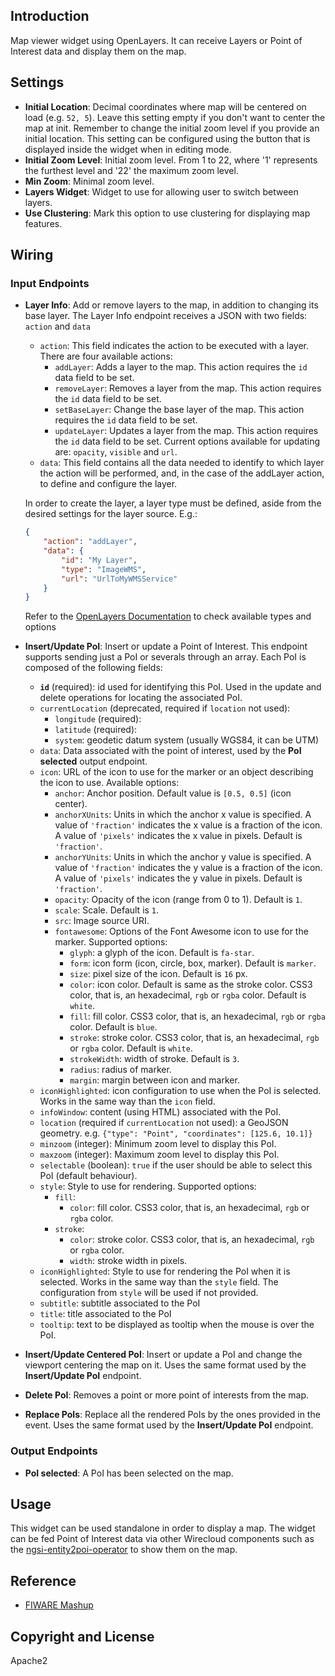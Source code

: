 ## Introduction

Map viewer widget using OpenLayers. It can receive Layers or Point of Interest data and display them
 on the map.

## Settings


- **Initial Location**: Decimal coordinates where map will be centered on load (e.g. `52, 5`). Leave this setting empty if you don't want to center the map at init. Remember to change the initial zoom level if you provide an initial location. This setting can be configured using the <i class="fas fa-crosshairs"></i> button that is displayed inside the widget when in editing mode.
- **Initial Zoom Level**: Initial zoom level. From 1 to 22, where '1' represents the furthest level and '22' the maximum zoom level.
- **Min Zoom**: Minimal zoom level.
- **Layers Widget**: Widget to use for allowing user to switch between layers.
- **Use Clustering**: Mark this option to use clustering for displaying map features.


## Wiring

### Input Endpoints


- **Layer Info**: Add or remove layers to the map, in addition to changing its
  base layer.
  The Layer Info endpoint receives a JSON with two fields: `action` and `data`
  - `action`: This field indicates the action to be executed with a layer. There
    are four available actions:
    - `addLayer`: Adds a layer to the map. This action requires the `id` data
      field to be set.
    - `removeLayer`: Removes a layer from the map. This action requires the `id`
      data field to be set.
    - `setBaseLayer`: Change the base layer of the map. This action requires the
      `id` data field to be set.
    - `updateLayer`: Updates a layer from the map. This action requires the `id`
      data field to be set. Current options available for updating are:
      `opacity`, `visible` and `url`.
  - `data`: This field contains all the data needed to identify to which layer
    the action will be performed, and, in the case of the addLayer action, to
    define and configure the layer.

  In order to create the layer, a layer type must be defined, aside from the
  desired settings for the layer source. E.g.:

  ```json
  {
      "action": "addLayer",
      "data": {
          "id": "My Layer",
          "type": "ImageWMS",
          "url": "UrlToMyWMSService"
      }
  }
  ```

  Refer to the [OpenLayers Documentation](http://openlayers.org/en/latest/apidoc/) to check available types and options

- **Insert/Update PoI**: Insert or update a Point of Interest. This endpoint
  supports sending just a PoI or severals through an array. Each PoI is composed
  of the following fields:
    - **`id`** (required): id used for identifying this PoI. Used in the update
      and delete operations for locating the associated PoI.
    - `currentLocation` (deprecated, required if `location` not used):
        - `longitude` (required):
		- `latitude` (required):
        - `system`: geodetic datum system (usually WGS84, it can be UTM)
    - `data`: Data associated with the point of interest, used by the **PoI
      selected** output endpoint.
    - `icon`: URL of the icon to use for the marker or an object describing the
        icon to use. Available options:
        - `anchor`: Anchor position. Default value is `[0.5, 0.5]` (icon
          center).
        - `anchorXUnits`: Units in which the anchor x value is specified. A
          value of `'fraction'` indicates the x value is a fraction of the
          icon. A value of `'pixels'` indicates the x value in pixels. Default
          is `'fraction'`.
        - `anchorYUnits`: Units in which the anchor y value is specified. A
          value of `'fraction'` indicates the y value is a fraction of the
          icon. A value of `'pixels'` indicates the y value in pixels. Default
          is `'fraction'`.
        - `opacity`: Opacity of the icon (range from 0 to 1). Default is `1`.
        - `scale`: Scale. Default is `1`.
        - `src`: Image source URI.
        - `fontawesome`: Options of the Font Awesome icon to use for the marker.
          Supported options:
            - `glyph`: a glyph of the icon. Default is `fa-star`.
            - `form`: icon form (icon, circle, box, marker). Default is
              `marker`.
            - `size`: pixel size of the icon. Default is `16` px.
            - `color`: icon color. Default is same as the stroke color. CSS3
              color, that is, an hexadecimal, `rgb` or `rgba` color. Default is
              `white`.
            - `fill`: fill color. CSS3 color, that is, an hexadecimal, `rgb` or
            `rgba` color. Default is `blue`.
            - `stroke`: stroke color. CSS3 color, that is, an hexadecimal, `rgb`
              or `rgba` color. Default is `white`.
            - `strokeWidth`: width of stroke. Default is `3`.
            - `radius`: radius of marker.
            - `margin`: margin between icon and marker.
    - `iconHighlighted`: icon configuration to use when the PoI is selected.
        Works in the same way than the `icon` field.
    - `infoWindow`: content (using HTML) associated with the PoI.
    - `location` (required if `currentLocation` not used): a GeoJSON geometry.
      e.g. `{"type": "Point", "coordinates": [125.6, 10.1]}`
    - `minzoom` (integer): Minimum zoom level to display this PoI.
    - `maxzoom` (integer): Maximum zoom level to display this PoI.
    - `selectable` (boolean): `true` if the user should be able to select this
      PoI (default behaviour).
    - `style`: Style to use for rendering. Supported options:
        - `fill`:
            - `color`: fill color. CSS3 color, that is, an hexadecimal, `rgb` or
            `rgba` color.
        - `stroke`:
            - `color`: stroke color. CSS3 color, that is, an hexadecimal, `rgb`
            or `rgba` color.
            - `width`: stroke width in pixels.
    - `iconHighlighted`: Style to use for rendering the PoI when it is selected.
        Works in the same way than the `style` field. The configuration from
        `style` will be used if not provided.
    - `subtitle`: subtitle associated to the PoI
    - `title`: title associated to the PoI
    - `tooltip`: text to be displayed as tooltip when the mouse is over the PoI.
- **Insert/Update Centered PoI**: Insert or update a PoI and change the viewport
  centering the map on it. Uses the same format used by the **Insert/Update PoI**
  endpoint.
- **Delete PoI**: Removes a point or more point of interests from the map.
- **Replace PoIs**: Replace all the rendered PoIs by the ones provided in the
  event. Uses the same format used by the **Insert/Update PoI**
  endpoint.


### Output Endpoints

- **PoI selected**: A PoI has been selected on the map.

## Usage

This widget can be used standalone in order to display a map. The widget can be fed Point of Interest data via other Wirecloud components such as the [ngsi-entity2poi-operator](https://github.com/wirecloud-fiware/ngsi-entity2poi-operator) to show them on the map.

## Reference

- [FIWARE Mashup](https://mashup.lab.fiware.org/)

## Copyright and License

Apache2
